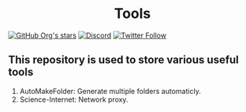 <h1 align="center">Tools</h1>

[![GitHub Org's stars](https://img.shields.io/github/stars/DiaoSuYu?style=social)](https://github.com/DiaoSuYu) [![Discord](https://img.shields.io/discord/965149031498125322?label=Discord&logo=discord&style=social)](https://discord.gg/PVrqDnQSXD) [![Twitter Follow](https://img.shields.io/twitter/follow/suiyue365?style=social)](https://twitter.com/suiyue365)


## This repository is used to store various useful tools

1. AutoMakeFolder: Generate multiple folders automaticly.
2. Science-Internet: Network proxy.

